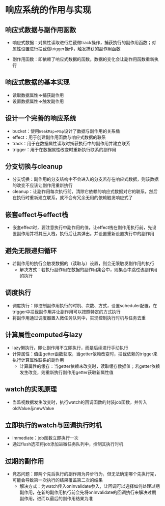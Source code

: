 # 响应系统的作用与实现

## 响应式数据与副作用函数

- 响应式数据：对属性读取进行拦截做track操作，捕获执行的副作用函数；对属性设置进行拦截做trigger操作，触发捕获的副作用函数

- 副作用函数：即依赖了响应式数据的函数，数据的变化会让副作用函数重新执行

## 响应式数据的基本实现

- 读取数据属性=>捕获副作用
- 设置数据属性=>触发副作用

## 设计一个完善的响应系统

- bucket：使用`WeakMap`+`Map`设计了数据与副作用的关系桶
- effect：用于创建副作用函数与响应式数据的联系
- track：用于在数据属性读取时捕获执行中的副作用并建立联系
- trigger：用于在数据属性改变时重新执行联系的副作用

## 分支切换与cleanup

- 分支切换：副作用的分支结构中不会进入的分支若存在响应式数据，则该数据的改变不应该让副作用重新执行
- cleanup：让副作用每次执行前，清除它依赖的响应式数据对它的联系，然后在执行时重新建立联系，就不会有冗余无用的依赖触发响应式了

## 嵌套effect与effect栈

- 嵌套effect时，要注意执行中副作用的值，让effect栈在副作用执行前，先设置副作用并将其压入栈，执行后让其弹出，并设置重新设置执行中的副作用

## 避免无限递归循环

- 若副作用的执行会触发数据的（读取与）设置，则会无限触发副作用的执行
  - 解决方式：若执行副作用在数据的副作用集合中，则集合中跳过该副作用的执行

## 调度执行

- 调度执行：即控制副作用执行的时机、次数、方式，设置scheduler配置，在trigger中拦截副作用并让副作用可以按照特定的方式执行
- 将副作用通过调度器置入微任务队列中，实现控制执行时机与任务去重

## 计算属性computed与lazy

- lazy懒执行，即让副作用不立即执行，而是后续进行手动执行
- 计算属性：值由getter函数获取，当getter依赖改变时，拦截依赖的trigger来执行计算属性联系的副作用
  - 计算属性的缓存：当getter依赖未改变时，读取缓存数据值；若getter依赖发生改变，则重新执行副作用getter获取新属性值

## watch的实现原理

- 当监视数据发生改变时，执行watch的回调函数的封装job函数，并传入oldValue与newValue

## 立即执行的watch与回调执行时机

- immediate：job函数立即执行一次
- 通过flush选项将job添加进微任务队列中，控制其执行时机

## 过期的副作用

- 竞态问题：即两个先后执行的副作用为异步行为，但无法确定哪个先执行完，可能会导致第一次执行的结果覆盖第二次的结果
  - 解决方式：为watch传入onInvalidate参入，让回调可以选择如何处理过期副作用，在新的副作用执行前会先将onInvalidate的回调执行来解决过期副作用，进而以最后的副作用结果为准
